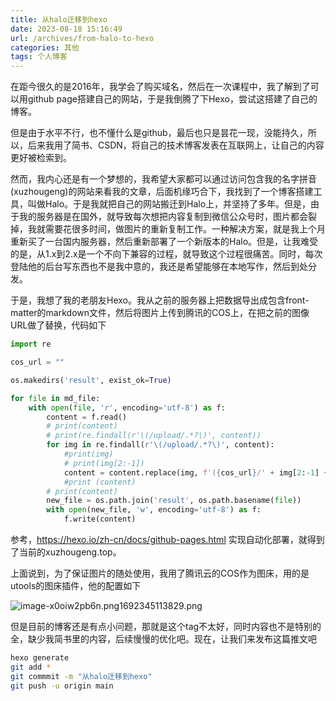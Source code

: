 ```yaml
---
title: 从halo迁移到hexo
date: 2023-08-18 15:16:49
url: /archives/from-halo-to-hexo
categories: 其他
tags: 个人博客
---
```


在距今很久的是2016年，我学会了购买域名，然后在一次课程中，我了解到了可以用github page搭建自己的网站，于是我倒腾了下Hexo，尝试这搭建了自己的博客。

但是由于水平不行，也不懂什么是github，最后也只是昙花一现，没能持久，所以，后来我用了简书、CSDN，将自己的技术博客发表在互联网上，让自己的内容更好被检索到。

然而，我内心还是有一个梦想的，我希望大家都可以通过访问包含我的名字拼音(xuzhougeng)的网站来看我的文章，后面机缘巧合下，我找到了一个博客搭建工具，叫做Halo。于是我就把自己的网站搬迁到Halo上，并坚持了多年。但是，由于我的服务器是在国外，就导致每次想把内容复制到微信公众号时，图片都会裂掉，我就需要花很多时间，做图片的重新复制工作。一种解决方案，就是我上个月重新买了一台国内服务器，然后重新部署了一个新版本的Halo。但是，让我难受的是，从1.x到2.x是一个不向下兼容的过程，就导致这个过程很痛苦。同时，每次登陆他的后台写东西也不是我中意的，我还是希望能够在本地写作，然后到处分发。

于是，我想了我的老朋友Hexo。我从之前的服务器上把数据导出成包含front-matter的markdown文件，然后将图片上传到腾讯的COS上，在把之前的图像URL做了替换，代码如下

```python
import re

cos_url = ""

os.makedirs('result', exist_ok=True)

for file in md_file:
    with open(file, 'r', encoding='utf-8') as f:
        content = f.read()
        # print(content)
        # print(re.findall(r'\(/upload/.*?\)', content))
        for img in re.findall(r'\(/upload/.*?\)', content):
            #print(img)
            # print(img[2:-1])
            content = content.replace(img, f'({cos_url}/' + img[2:-1] + ')')
            #print (content)
        # print(content)
        new_file = os.path.join('result', os.path.basename(file))
        with open(new_file, 'w', encoding='utf-8') as f:
            f.write(content)
```

参考，https://hexo.io/zh-cn/docs/github-pages.html 实现自动化部署，就得到了当前的xuzhougeng.top。

上面说到，为了保证图片的随处使用，我用了腾讯云的COS作为图床，用的是utools的图床插件，他的配置如下

![image-x0oiw2pb6n.png1692345113829.png](https://halo-1252249331.cos.ap-shanghai.myqcloud.com/upload/2023/8/image-x0oiw2pb6n.png1692345113829.png)

但是目前的博客还是有点小问题，那就是这个tag不太好，同时内容也不是特别的全，缺少我简书里的内容，后续慢慢的优化吧。现在，让我们来发布这篇推文吧

```bash
hexo generate
git add *
git commmit -m "从halo迁移到hexo"
git push -u origin main
```